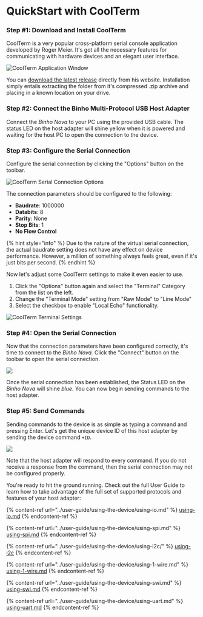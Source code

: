 # QuickStart with CoolTerm

### Step #1: Download and Install CoolTerm

CoolTerm is a very popular cross-platform serial console application developed by Roger Meier. It's got all the necessary features for communicating with hardware devices and an elegant user interface.

![CoolTerm Application Window](<../.gitbook/assets/image (3).png>)

You can [download the latest release](https://freeware.the-meiers.org) directly from his website. Installation simply entails extracting the folder from it's compressed .zip archive and placing in a known location on your drive.

### Step #2: Connect the Binho Multi-Protocol USB Host Adapter

Connect the _Binho Nova_ to your PC using the provided USB cable. The status LED on the host adapter will shine yellow when it is powered and waiting for the host PC to open the connection to the device.

### Step #3: Configure the Serial Connection

Configure the serial connection by clicking the "Options" button on the toolbar.

![CoolTerm Serial Connection Options](<../.gitbook/assets/CoolTerm-Options (1).gif>)

The connection parameters should be configured to the following:

* **Baudrate**: 1000000
* **Databits**: 8
* **Parity**: None
* **Stop Bits**: 1
* **No Flow Control**

{% hint style="info" %}
Due to the nature of the virtual serial connection, the actual baudrate setting does not have any effect on device performance. However, a million of something always feels great, even if it's just bits per second.
{% endhint %}

Now let's adjust some CoolTerm settings to make it even easier to use.

1. Click the "Options" button again and select the "Terminal" Category from the list on the left.
2. Change the "Terminal Mode" setting from "Raw Mode" to "Line Mode"
3. Select the checkbox to enable "Local Echo" functionality.&#x20;

![CoolTerm Terminal Settings](../.gitbook/assets/CoolTerm-TerminalSettings.gif)



### Step #4: Open the Serial Connection

Now that the connection parameters have been configured correctly, it's time to connect to the _Binho Nova._ Click the "Connect" button on the toolbar to open the serial connection.

![](../.gitbook/assets/CoolTerm-Connect.gif)

Once the serial connection has been established, the Status LED on the _Binho Nova_ will shine _blue_. You can now begin sending commands to the host adapter.

### Step #5: Send Commands

Sending commands to the device is as simple as typing a command and pressing Enter. Let's get the unique device ID of this host adapter by sending the device command `+ID`.

![](../.gitbook/assets/CoolTerm-SendCommand.gif)

Note that the host adapter will respond to every command. If you do not receive a response from the command, then the serial connection may not be configured properly.

You're ready to hit the ground running. Check out the full User Guide to learn how to take advantage of the full set of supported protocols and features of your host adapter:

{% content-ref url="../user-guide/using-the-device/using-io.md" %}
[using-io.md](../user-guide/using-the-device/using-io.md)
{% endcontent-ref %}

{% content-ref url="../user-guide/using-the-device/using-spi.md" %}
[using-spi.md](../user-guide/using-the-device/using-spi.md)
{% endcontent-ref %}

{% content-ref url="../user-guide/using-the-device/using-i2c/" %}
[using-i2c](../user-guide/using-the-device/using-i2c/)
{% endcontent-ref %}

{% content-ref url="../user-guide/using-the-device/using-1-wire.md" %}
[using-1-wire.md](../user-guide/using-the-device/using-1-wire.md)
{% endcontent-ref %}

{% content-ref url="../user-guide/using-the-device/using-swi.md" %}
[using-swi.md](../user-guide/using-the-device/using-swi.md)
{% endcontent-ref %}

{% content-ref url="../user-guide/using-the-device/using-uart.md" %}
[using-uart.md](../user-guide/using-the-device/using-uart.md)
{% endcontent-ref %}

